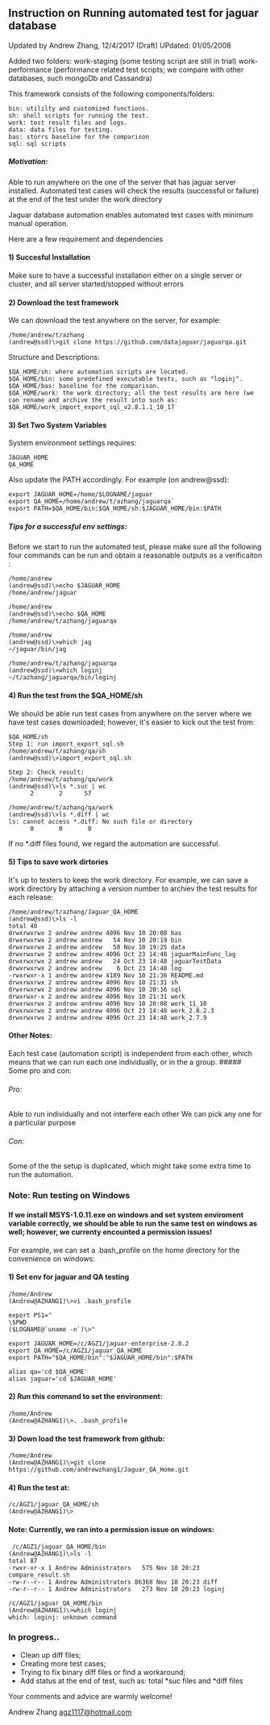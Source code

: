## Instruction on Running automated test for jaguar database
Updated by Andrew Zhang, 12/4/2017 (Draft)
UPdated: 01/05/2008

Added two folders: 
work-staging (some testing script are still in trial)
work-performance (performance related test scripts; we compare with other databases, such mongoDb and Cassandra)

This framework consists of the following components/folders:
```
bin: utililty and customized functions.
sh: shell scripts for running the test.
work: test result files and logs.
data: data files for testing.
bas: storrs baseline for the comparison
sql: sql scripts
```

##### Motivation: 
Able to run anywhere on the one of the server that has jaguar server installed. 
Automated test cases will check the results (successful or failure) at the end of the test under the work directory 

Jaguar database automation enables automated test cases with minimum manual operation. 

Here are a few requirement and dependencies  
#### 1) Succesful Installation
Make sure to have a successful installation either on a single server or cluster, and all server started/stopped without errors 
#### 2) Download the test framework
We can download the test anywhere on the server, for example:

```
/home/andrew/t/azhang
(andrew@ssd)\>git clone https://github.com/datajaguar/jaguarqa.git
```
Structure and Descriptions: 
```
$QA_HOME/sh: where automation scripts are located. 
$QA_HOME/bin: some predefined executable tests, such as "loginj". 
$QA_HOME/bas: baseline for the comparison. 
$QA_HOME/work: the work directory; all the test results are here (we can rename and archive the result into such as: 
$QA_HOME/work_import_export_sql_v2.8.1.1_10_17 
```

#### 3) Set Two System Variables 
System environment settings requires: 
```
JAGUAR_HOME 
QA_HOME 
```

Also update the PATH accordingly. For example (on andrew@ssd): 
```
export JAGUAR_HOME=/home/$LOGNAME/jaguar
export QA_HOME=/home/andrew/t/azhang/jaguarqa`
export PATH=$QA_HOME/bin:$QA_HOME/sh:$JAGUAR_HOME/bin:$PATH
```

##### Tips for a successful env settings:
Before we start to run the automated test, please make sure all the following four commands can be run and obtain a reasonable outputs as a verificaiton :

```
/home/andrew
(andrew@ssd)\>echo $JAGUAR_HOME
/home/andrew/jaguar

/home/andrew
(andrew@ssd)\>echo $QA_HOME
/home/andrew/t/azhang/jaguarqa

/home/andrew
(andrew@ssd)\>which jag
~/jaguar/bin/jag

/home/andrew/t/azhang/jaguarqa
(andrew@ssd)\>which loginj
~/t/azhang/jaguarqa/bin/loginj
```

#### 4) Run the test from the $QA_HOME/sh
We should be able run test cases from anywhere on the server where we have test cases downloaded; however, it's easier to kick out the test from:

```
$QA_HOME/sh 
Step 1: run import_export_sql.sh 
/home/andrew/t/azhang/qa/sh 
(andrew@ssd)\>import_export_sql.sh 
 
Step 2: Check result: 
/home/andrew/t/azhang/qa/work 
(andrew@ssd)\>ls *.suc | wc 
      2       2      57 
  
/home/andrew/t/azhang/qa/work 
(andrew@ssd)\>ls *.diff | wc 
ls: cannot access *.diff: No such file or directory 
      0       0       0 
```

If no *.diff files found, we regard the automation are successful. 

#### 5) Tips to save work dirtories

It's up to testers to keep the work directory. For example, we can save a work directory by attaching a version number to archiev the test results for each release:

```
/home/andrew/t/azhang/Jaguar_QA_HOME
(andrew@ssd)\>ls -l
total 48
drwxrwxrwx 2 andrew andrew 4096 Nov 10 20:08 bas
drwxrwxrwx 2 andrew andrew   54 Nov 10 20:19 bin
drwxrwxrwx 2 andrew andrew   58 Nov 10 19:25 data
drwxrwxrwx 2 andrew andrew 4096 Oct 23 14:48 jaguarMainFunc_log
drwxrwxrwx 2 andrew andrew   24 Oct 23 14:48 jaguarTestData
drwxrwxrwx 2 andrew andrew    6 Oct 23 14:48 log
-rwxrwxr-x 1 andrew andrew 4189 Nov 10 21:36 README.md
drwxrwxrwx 2 andrew andrew 4096 Nov 10 21:31 sh
drwxrwxrwx 2 andrew andrew 4096 Nov 10 20:16 sql
drwxrwxr-x 2 andrew andrew 4096 Nov 10 21:31 work
drwxrwxrwx 2 andrew andrew 4096 Nov 10 20:08 work_11_10
drwxrwxrwx 2 andrew andrew 4096 Oct 23 14:48 work_2.8.2.3
drwxrwxrwx 2 andrew andrew 4096 Oct 23 14:48 work_2.7.9

```


#### Other Notes: 
Each test case (automation script) is independent from each other, which means that we can run each one individually, or in the a group. ##### Some pro and con: 
###### Pro: 
Able to run individually and not interfere each other 
We can pick any one for a particular purpose  
###### Con: 
Some of the the setup is duplicated, which might take some extra time to run the automation. 
 
 
 
  
### Note: Run testing on Windows
#### If we install MSYS-1.0.11.exe on windows and set system enviroment variable correctly, we should be able to run the same test on windows as well; however, we currenty encounted a permission issues!

For example, we can set a .bash_profile on the home directory for the convenience on windows:

#### 1)  Set env for jaguar and QA testing
```
/home/Andrew
(Andrew@AZHANG1)\>vi .bash_profile

export PS1="
\$PWD
($LOGNAME@`uname -n`)\>"

export JAGUAR_HOME=/c/AGZ1/jaguar-enterprise-2.8.2
export QA_HOME=/c/AGZ1/jaguar_QA_HOME
export PATH="$QA_HOME/bin":"$JAGUAR_HOME/bin":$PATH

alias qa='cd $QA_HOME'
alias jaguar='cd $JAGUAR_HOME'
```

#### 2) Run this command to set the environment:
```
/home/Andrew
(Andrew@AZHANG1)\>. .bash_profile
```

#### 3) Down load the test framework from github:
```
/home/Andrew
(Andrew@AZHANG1)\>git clone https://github.com/andrewzhang1/Jaguar_QA_Home.git
```

#### 4) Run the test at:

```
/c/AGZ1/jaguar_QA_HOME/sh
(Andrew@AZHANG1)\>
```

#### Note: Currently, we ran into a permission issue on windows:
```
 /c/AGZ1/jaguar_QA_HOME/bin
(Andrew@AZHANG1)\>ls -l
total 87
-rwxr-xr-x 1 Andrew Administrators   575 Nov 10 20:23 compare_result.sh
-rw-r--r-- 1 Andrew Administrators 86368 Nov 10 20:23 diff
-rw-r--r-- 1 Andrew Administrators   273 Nov 10 20:23 loginj

/c/AGZ1/jaguar_QA_HOME/bin
(Andrew@AZHANG1)\>which loginj
which: loginj: unknown command
```

### In progress..
- Clean up diff files;
- Creating more test cases;
- Trying to fix binary diff files or find a workaround;
- Add status at the end of test, such as: total *suc files and *diff files

Your comments and advice are warmly welcome! 

Andrew Zhang
agz1117@hotmail.com
